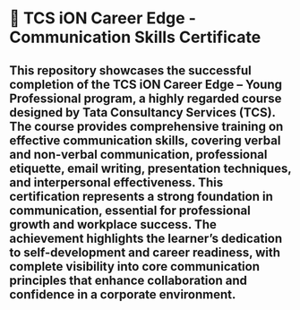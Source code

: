 # 📜 TCS iON Career Edge - Communication Skills Certificate
## This repository showcases the successful completion of the TCS iON Career Edge – Young Professional program, a highly regarded course designed by Tata Consultancy Services (TCS). The course provides comprehensive training on effective communication skills, covering verbal and non-verbal communication, professional etiquette, email writing, presentation techniques, and interpersonal effectiveness. This certification represents a strong foundation in communication, essential for professional growth and workplace success. The achievement highlights the learner’s dedication to self-development and career readiness, with complete visibility into core communication principles that enhance collaboration and confidence in a corporate environment.
